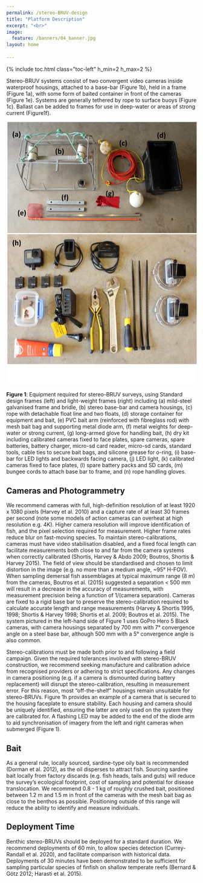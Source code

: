 ```yaml
---
permalink: /stereo-BRUV-design
title: "Platform Description"
excerpt: "<br>"
image:
  feature: /banners/04_banner.jpg
layout: home

---
```

{% include toc.html class="toc-left" h_min=2 h_max=2 %}

Stereo-BRUV systems consist of two convergent video cameras inside waterproof housings, attached to a base-bar (Figure 1b), held in a frame (Figure 1a), with some form of baited container in front of the cameras (Figure 1e). Systems are generally tethered by rope to surface buoys (Figure 1c). Ballast can be added to frames for use in deep-water or areas of strong current (Figure1f). 


![alt_text](images/figures/Fig1.png "image_tooltip")


**Figure 1**:  Equipment required for stereo-BRUV surveys, using Standard design frames (left) and light-weight frames (right)  including (a) mild-steel galvanised frame and bridle, (b) stereo base-bar and camera housings, (c) rope with detachable float line and two floats, (d) storage container for equipment and bait, (e) PVC bait arm (reinforced with fibreglass rod) with mesh bait bag and supporting metal diode arm, (f) metal weights for deep-water or strong current, (g) long-armed glove for handling bait, (h) dry kit including calibrated cameras fixed to face plates, spare cameras, spare batteries, battery charger, micro-sd card reader, micro-sd cards, standard tools, cable ties to secure bait bags, and silicone grease for o-ring, (i) base-bar for LED lights and backwards facing camera, (j) LED light, (k) calibrated cameras fixed to face plates, (l) spare battery packs and SD cards, (m) bungee cords to attach base bar to frame, and (n) rope handling gloves.


## Cameras and Photogrammetry

We recommend cameras with full, high-definition resolution of at least 1920 x 1080 pixels (Harvey et al. 2010) and a capture rate of at least 30 frames per second (note some models of action cameras can overheat at high resolution e.g. 4K). Higher camera resolution will improve identification of fish, and the pixel selection required for measurement. Higher frame rates reduce blur on fast-moving species. To maintain stereo-calibrations, cameras must have video stabilisation disabled, and a fixed focal length can facilitate measurements both close to and far from the camera systems when correctly calibrated (Shortis, Harvey & Abdo 2009; Boutros, Shortis & Harvey 2015). The field of view should be standardised and chosen to limit distortion in the image (e.g. no more than a medium angle, ~95° H-FOV). When sampling demersal fish assemblages at typical maximum range (8 m) from the cameras, Boutros et al. (2015) suggested a separation &lt; 500 mm will result in a decrease in the accuracy of measurements, with measurement precision being a function of 1/(camera separation). Cameras are fixed to a rigid base bar to preserve the stereo-calibration required to calculate accurate length and range measurements (Harvey & Shortis 1995, 1998; Shortis & Harvey 1998; Shortis et al. 2009; Boutros et al. 2015). The system pictured in the left-hand side of Figure 1 uses GoPro Hero 5 Black cameras, with camera housings separated by 700 mm with 7° convergence angle on a steel base bar, although 500 mm with a 5° convergence angle is also common. 

Stereo-calibrations must be made both prior to and following a field campaign.  Given the required tolerances involved with stereo-BRUV construction, we recommend seeking manufacture and calibration advice from recognised providers or adhering to strict specifications. Any changes in camera positioning (e.g. if a camera is dismounted during battery replacement) will disrupt the stereo-calibration, resulting in measurement error. For this reason, most “off-the-shelf” housings remain unsuitable for stereo-BRUVs. Figure 1h provides an example of a camera that is secured to the housing faceplate to ensure stability. Each housing and camera should be uniquely identified, ensuring the latter are only used on the system they are calibrated for. A flashing LED may be added to the end of the diode arm to aid synchronisation of imagery from the left and right cameras when submerged (Figure 1).


## Bait

As a general rule, locally sourced, sardine-type oily bait is recommended (Dorman et al. 2012), as the oil disperses to attract fish. Sourcing sardine bait locally from factory discards (e.g. fish heads, tails and guts) will reduce the survey’s ecological footprint, cost of sampling and potential for disease translocation. We recommend 0.8 - 1 kg of roughly crushed bait, positioned between 1.2 m and 1.5 m in front of the cameras with the mesh bait bag as close to the benthos as possible. Positioning outside of this range will reduce the ability to identify and measure individuals. 


## Deployment Time

Benthic stereo-BRUVs should be deployed for a standard duration. We recommend deployments of 60 min, to allow species detection (Currey-Randall et al. 2020), and facilitate comparison with historical data. Deployments of 30 minutes have been demonstrated to be sufficient for sampling particular species of finfish on shallow temperate reefs (Bernard & Götz 2012; Harasti et al. 2015).
